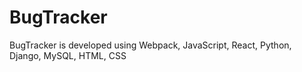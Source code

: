 # BugTracker
BugTracker is developed using Webpack, JavaScript, React, Python, Django, MySQL, HTML, CSS
